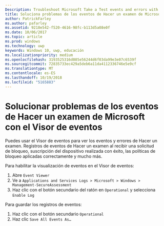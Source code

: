 ```yaml
---
Description: Troubleshoot Microsoft Take a Test events and errors with the event viewer.
title: Soluciona problemas de los eventos de Hacer un examen de Microsoft con el Visor de eventos.
author: PatrickFarley
ms.author: pafarley
ms.assetid: 9218e542-f520-4616-98fc-b113d5a08e0f
ms.date: 10/06/2017
ms.topic: article
ms.prod: windows
ms.technology: uwp
keywords: Windows 10, uwp, educación
ms.localizationpriority: medium
ms.openlocfilehash: 3193525316d085e56244d6f03da99e3e07c6539f
ms.sourcegitcommit: 72835733ec429a5deb6a11da4112336746e5e9cf
ms.translationtype: MT
ms.contentlocale: es-ES
ms.lasthandoff: 10/19/2018
ms.locfileid: "5165883"
---
```

# <a name="troubleshoot-microsoft-take-a-test-with-the-event-viewer"></a>Solucionar problemas de los eventos de Hacer un examen de Microsoft con el Visor de eventos

Puedes usar el Visor de eventos para ver los eventos y errores de Hacer un examen. Registros de eventos de Hacer un examen al recibir una solicitud de bloqueo, suscripción del dispositivo realizada con éxito, las políticas de bloqueo aplicadas correctamente y mucho más.

Para habilitar la visualización de eventos en el Visor de eventos:
1. Abre `Event Viewer`
2. Ve a  `Applications and Services Logs > Microsoft > Windows > Management-SecureAssessment`
3. Haz clic con el botón secundario del ratón en `Operational` y selecciona `Enable Log`

Para guardar los registros de eventos:
1. Haz clic con el botón secundario `Operational`
2. Haz clic `Save All Events As…`
